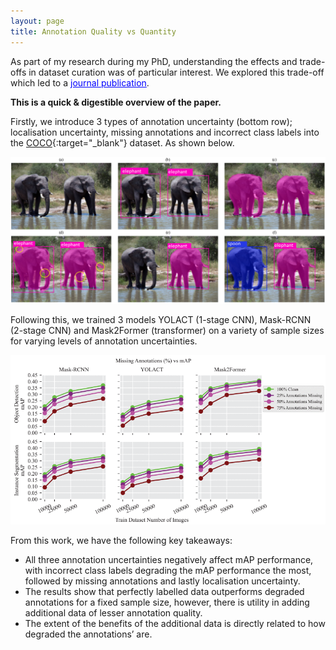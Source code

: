 ```yaml
---
layout: page
title: Annotation Quality vs Quantity
---
```


As part of my research during my PhD, understanding the effects and trade-offs in dataset curation was of particular interest. We explored this trade-off which led to a <a href="https://ieeexplore.ieee.org/abstract/document/10689528" target="_blank" style="color:blue; text-decoration: underline;">journal publication</a>.  

**This is a quick & digestible overview of the paper.** 

Firstly, we introduce 3 types of annotation uncertainty (bottom row); localisation uncertainty, missing annotations and incorrect class labels into the [COCO](https://cocodataset.org/#home){:target="_blank"} dataset. As shown below.

  <p style="text-align: center;">
     <img src="/assets/img/annot_exp.png" alt="Annotation Examples" style="max-width: 100%; height: auto;" />
   </p> 

Following this, we trained 3 models YOLACT (1-stage CNN), Mask-RCNN (2-stage CNN) and Mask2Former (transformer) on a variety of sample sizes for varying levels of annotation uncertainties. 

  <p style="text-align: center;">
     <img src="/assets/img/exp_results.png" alt="Experiment Example" style="max-width: 100%; height: auto;" />
   </p> 

From this work, we have the following key takeaways:
- All three annotation uncertainties negatively affect mAP performance, with incorrect class labels degrading the mAP performance the most, followed by missing annotations and lastly localisation uncertainty.
- The results show that perfectly labelled data outperforms degraded annotations for a fixed sample size, however, there is utility in adding additional data of lesser annotation quality.
- The extent of the benefits of the additional data is directly related to how degraded the annotations’ are.

